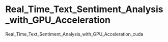 # Real_Time_Text_Sentiment_Analysis_with_GPU_Acceleration
Real_Time_Text_Sentiment_Analysis_with_GPU_Acceleration_cuda
